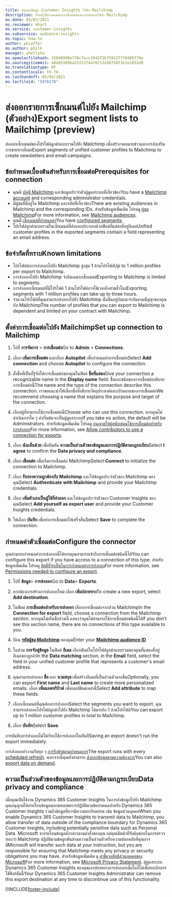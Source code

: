 ```yaml
---
title: ส่งออกข้อมูล Customer Insights ไปยัง Mailchimp
description: เรียนรู้วิธีกำหนดค่าการเชื่อมต่อและการส่งออกไปยัง Mailchimp
ms.date: 03/03/2021
ms.reviewer: mhart
ms.service: customer-insights
ms.subservice: audience-insights
ms.topic: how-to
author: pkieffer
ms.author: philk
manager: shellyha
ms.openlocfilehash: 35848998e738c7ecc1642f2b75912ff78d85f79e
ms.sourcegitcommit: e8e03309ba2515374a70c132d0758f3e1e1851d0
ms.translationtype: HT
ms.contentlocale: th-TH
ms.lasthandoff: 05/04/2021
ms.locfileid: "5976178"
---
```

# <a name="export-segment-lists-to-mailchimp-preview"></a><span data-ttu-id="49c4b-103">ส่งออกรายการเซ็กเมนต์ไปยัง Mailchimp (ตัวอย่าง)</span><span class="sxs-lookup"><span data-stu-id="49c4b-103">Export segment lists to Mailchimp (preview)</span></span>

<span data-ttu-id="49c4b-104">ส่งออกเซ็กเมนต์ของโปรไฟล์ลูกค้าแบบรวมไปยัง Mailchimp เพื่อสร้างจดหมายข่าวและการส่งเสริมการขายทางอีเมล</span><span class="sxs-lookup"><span data-stu-id="49c4b-104">Export segments of unified customer profiles to Mailchimp to create newsletters and email campaigns.</span></span>

## <a name="prerequisites-for-connection"></a><span data-ttu-id="49c4b-105">ข้อกำหนดเบื้องต้นสำหรับการเชื่อมต่อ</span><span class="sxs-lookup"><span data-stu-id="49c4b-105">Prerequisites for connection</span></span>

-   <span data-ttu-id="49c4b-106">คุณมี [บัญชี Mailchimp](https://mailchimp.com/) และข้อมูลประจำตัวผู้ดูแลระบบที่เกี่ยวข้อง</span><span class="sxs-lookup"><span data-stu-id="49c4b-106">You have a [Mailchimp account](https://mailchimp.com/) and corresponding administrator credentials.</span></span>
-   <span data-ttu-id="49c4b-107">มีผู้ชมที่มีอยู่ใน Mailchimp และรหัสที่เกี่ยวข้อง</span><span class="sxs-lookup"><span data-stu-id="49c4b-107">There are existing audiences in Mailchimp and the corresponding IDs.</span></span> <span data-ttu-id="49c4b-108">สำหรับข้อมูลเพิ่มเติม โปรดดู [ผู้ชม Mailchimp](https://mailchimp.com/help/create-audience/)</span><span class="sxs-lookup"><span data-stu-id="49c4b-108">For more information, see [Mailchimp audiences](https://mailchimp.com/help/create-audience/).</span></span>
-   <span data-ttu-id="49c4b-109">คุณมี [เซ็กเมนต์ที่กำหนดค่า](segments.md)</span><span class="sxs-lookup"><span data-stu-id="49c4b-109">You have [configured segments](segments.md)</span></span>
-   <span data-ttu-id="49c4b-110">โปรไฟล์ลูกค้าแบบรวมในเซ็กเมนต์ที่ส่งออกประกอบด้วยฟิลด์ที่แสดงที่อยู่อีเมล</span><span class="sxs-lookup"><span data-stu-id="49c4b-110">Unified customer profiles in the exported segments contain a field representing an email address.</span></span>

## <a name="known-limitations"></a><span data-ttu-id="49c4b-111">ข้อจำกัดที่ทราบ</span><span class="sxs-lookup"><span data-stu-id="49c4b-111">Known limitations</span></span>

- <span data-ttu-id="49c4b-112">โปรไฟล์ต่อการส่งออกไปยัง Mailchimp สูงสุด 1 ล้านโปรไฟล์</span><span class="sxs-lookup"><span data-stu-id="49c4b-112">Up to 1 million profiles per export to Mailchimp.</span></span>
- <span data-ttu-id="49c4b-113">การส่งออกไปยัง Mailchimp จำกัดเฉพาะเซ็กเมนต์</span><span class="sxs-lookup"><span data-stu-id="49c4b-113">Exporting to Mailchimp is limited to segments.</span></span>
- <span data-ttu-id="49c4b-114">การส่งออกเซ็กเมนต์ที่มีโปรไฟล์ 1 ล้านโปรไฟล์อาจใช้เวลาถึงสามชั่วโมง</span><span class="sxs-lookup"><span data-stu-id="49c4b-114">Exporting segments with 1 million profiles can take up to three hours.</span></span> 
- <span data-ttu-id="49c4b-115">จำนวนโปรไฟล์ที่คุณสามารถส่งออกไปยัง Mailchimp นั้นขึ้นอยู่กับและจำกัดตามสัญญาของคุณกับ Mailchimp</span><span class="sxs-lookup"><span data-stu-id="49c4b-115">The number of profiles that you can export to Mailchimp is dependent and limited on your contract with Mailchimp.</span></span>

## <a name="set-up-connection-to-mailchimp"></a><span data-ttu-id="49c4b-116">ตั้งค่าการเชื่อมต่อไปยัง Mailchimp</span><span class="sxs-lookup"><span data-stu-id="49c4b-116">Set up connection to Mailchimp</span></span>

1. <span data-ttu-id="49c4b-117">ไปที่ **การจัดการ** > **การเชื่อมต่อ**</span><span class="sxs-lookup"><span data-stu-id="49c4b-117">Go to **Admin** > **Connections**.</span></span>

1. <span data-ttu-id="49c4b-118">เลือก **เพิ่มการเชื่อมต่อ** และเลือก **Autopilot** เพื่อกำหนดค่าการเชื่อมต่อ</span><span class="sxs-lookup"><span data-stu-id="49c4b-118">Select **Add connection** and choose **Autopilot** to configure the connection.</span></span>

1. <span data-ttu-id="49c4b-119">ตั้งชื่อที่เป็นที่รู้จักให้การเชื่อมต่อของคุณในฟิลด์ **ชื่อที่แสดง**</span><span class="sxs-lookup"><span data-stu-id="49c4b-119">Give your connection a recognizable name in the **Display name** field.</span></span> <span data-ttu-id="49c4b-120">ชื่อและชนิดของการเชื่อมต่ออธิบายการเชื่อมต่อนี้</span><span class="sxs-lookup"><span data-stu-id="49c4b-120">The name and the type of the connection describe this connection.</span></span> <span data-ttu-id="49c4b-121">เราขอแนะนำให้เลือกชื่อที่อธิบายวัตถุประสงค์และเป้าหมายของการเชื่อมต่อ</span><span class="sxs-lookup"><span data-stu-id="49c4b-121">We recommend choosing a name that explains the purpose and target of the connection.</span></span>

1. <span data-ttu-id="49c4b-122">เลือกผู้ที่สามารถใช้การเชื่อมต่อนี้</span><span class="sxs-lookup"><span data-stu-id="49c4b-122">Choose who can use this connection.</span></span> <span data-ttu-id="49c4b-123">หากคุณไม่ดำเนินการใด ๆ ค่าเริ่มต้นจะเป็นผู้ดูแลระบบ</span><span class="sxs-lookup"><span data-stu-id="49c4b-123">If you take no action, the default will be Administrators.</span></span> <span data-ttu-id="49c4b-124">สำหรับข้อมูลเพิ่มเติม โปรดดู [อนุญาตให้ผู้สนับสนุนใช้การเชื่อมต่อสำหรับการส่งออก](connections.md#allow-contributors-to-use-a-connection-for-exports)</span><span class="sxs-lookup"><span data-stu-id="49c4b-124">For more information, see [Allow contributors to use a connection for exports](connections.md#allow-contributors-to-use-a-connection-for-exports).</span></span>

1. <span data-ttu-id="49c4b-125">เลือก **ฉันเห็นด้วย** เพื่อยืนยัน **ความเป็นส่วนตัวของข้อมูลและการปฏิบัติตามกฎระเบียบ**</span><span class="sxs-lookup"><span data-stu-id="49c4b-125">Select **I agree** to confirm the **Data privacy and compliance**.</span></span>

1. <span data-ttu-id="49c4b-126">เลือก **เชื่อมต่อ** เพื่อเริ่มการเชื่อมต่อ Mailchimp</span><span class="sxs-lookup"><span data-stu-id="49c4b-126">Select **Connect** to initialize the connection to Mailchimp.</span></span>

1. <span data-ttu-id="49c4b-127">เลือก **รับรองความถูกต้องกับ Mailchimp** และให้ข้อมูลประจำตัวของ Mailchimp ของคุณ</span><span class="sxs-lookup"><span data-stu-id="49c4b-127">Select **Authenticate with Mailchimp** and provide your Mailchimp credentials.</span></span>

1. <span data-ttu-id="49c4b-128">เลือก **เพิ่มตัวเองเป็นผู้ใช้ที่ส่งออก** และให้ข้อมูลประจำตัวของ Customer Insights ของคุณ</span><span class="sxs-lookup"><span data-stu-id="49c4b-128">Select **Add yourself as export user** and provide your Customer Insights credentials.</span></span>

1. <span data-ttu-id="49c4b-129">ให้เลือก **บันทึก** เพื่อทำการเชื่อมต่อให้เสร็จสิ้น</span><span class="sxs-lookup"><span data-stu-id="49c4b-129">Select **Save** to complete the connection.</span></span> 

## <a name="configure-the-connector"></a><span data-ttu-id="49c4b-130">กำหนดค่าตัวเชื่อมต่อ</span><span class="sxs-lookup"><span data-stu-id="49c4b-130">Configure the connector</span></span>

<span data-ttu-id="49c4b-131">คุณสามารถกำหนดค่าการส่งออกนี้ได้หากคุณสามารถเข้าถึงการเชื่อมต่อชนิดนี้ได้</span><span class="sxs-lookup"><span data-stu-id="49c4b-131">You can configure this export if you have access to a connection of this type.</span></span> <span data-ttu-id="49c4b-132">สำหรับข้อมูลเพิ่มเติม โปรดดู [สิทธิ์ที่จำเป็นในการกำหนดค่าการส่งออก](export-destinations.md#set-up-a-new-export)</span><span class="sxs-lookup"><span data-stu-id="49c4b-132">For more information, see [Permissions needed to configure an export](export-destinations.md#set-up-a-new-export).</span></span>

1. <span data-ttu-id="49c4b-133">ไปที่ **ข้อมูล**> **การส่งออก**</span><span class="sxs-lookup"><span data-stu-id="49c4b-133">Go to **Data**> **Exports**.</span></span>

1. <span data-ttu-id="49c4b-134">หากต้องการสร้างการส่งออกใหม่ เลือก **เพิ่มปลายทาง**</span><span class="sxs-lookup"><span data-stu-id="49c4b-134">To create a new export, select **Add destination**.</span></span>

1. <span data-ttu-id="49c4b-135">ในฟิลด์ **การเชื่อมต่อสำหรับการส่งออก** เลือกการเชื่อมต่อจากส่วน Mailchimp</span><span class="sxs-lookup"><span data-stu-id="49c4b-135">In the **Connection for export** field, choose a connection from the Mailchimp section.</span></span> <span data-ttu-id="49c4b-136">หากคุณไม่เห็นชื่อส่วนนี้ แสดงว่าคุณไม่สามารถใช้การเชื่อมต่อชนิดนี้ได้</span><span class="sxs-lookup"><span data-stu-id="49c4b-136">If you don't see this section name, there are no connections of this type available to you.</span></span>

1. <span data-ttu-id="49c4b-137">ป้อน **[รหัสผู้ชม Mailchimp](https://mailchimp.com/help/find-audience-id/)** ของคุณ</span><span class="sxs-lookup"><span data-stu-id="49c4b-137">Enter your **[Mailchimp audience ID](https://mailchimp.com/help/find-audience-id/)**</span></span>

3. <span data-ttu-id="49c4b-138">ในส่วน **การจับคู่ข้อมูล** ในฟิลด์ **อีเมล** เลือกฟิลด์ในโปรไฟล์ลูกค้าแบบรวมของคุณที่แสดงที่อยู่อีเมลของลูกค้า</span><span class="sxs-lookup"><span data-stu-id="49c4b-138">In the **Data matching** section, in the **Email** field, select the field in your unified customer profile that represents a customer's email address.</span></span> 

1. <span data-ttu-id="49c4b-139">คุณสามารถส่งออก **ชื่อ** และ **นามสกุล** เพื่อสร้างอีเมลที่เป็นส่วนตัวมากขึ้น</span><span class="sxs-lookup"><span data-stu-id="49c4b-139">Optionally, you can export **First name** and **Last name** to create more personalized emails.</span></span> <span data-ttu-id="49c4b-140">เลือก **เพิ่มแอตทริบิวต์** เพื่อแมปฟิลด์เหล่านี้</span><span class="sxs-lookup"><span data-stu-id="49c4b-140">Select **Add attribute** to map these fields.</span></span>

1. <span data-ttu-id="49c4b-141">เลือกเซ็กเมนต์ที่คุณต้องการส่งออก</span><span class="sxs-lookup"><span data-stu-id="49c4b-141">Select the segments you want to export.</span></span> <span data-ttu-id="49c4b-142">คุณสามารถส่งออกโปรไฟล์ลูกค้าไปยัง Mailchimp ได้มากถึง 1 ล้านโปรไฟล์</span><span class="sxs-lookup"><span data-stu-id="49c4b-142">You can export up to 1 million customer profiles in total to Mailchimp.</span></span>

1. <span data-ttu-id="49c4b-143">เลือก **บันทึก**</span><span class="sxs-lookup"><span data-stu-id="49c4b-143">Select **Save**.</span></span>

<span data-ttu-id="49c4b-144">การบันทึกการส่งออกไม่ได้เรียกใช้การส่งออกในทันที</span><span class="sxs-lookup"><span data-stu-id="49c4b-144">Saving an export doesn't run the export immediately.</span></span>

<span data-ttu-id="49c4b-145">การส่งออกทำงานกับทุก ๆ [การรีเฟรชตามกำหนดการ](system.md#schedule-tab)</span><span class="sxs-lookup"><span data-stu-id="49c4b-145">The export runs with every [scheduled refresh](system.md#schedule-tab).</span></span> <span data-ttu-id="49c4b-146">นอกจากนี้คุณยังสามารถ [ส่งออกข้อมูลตามความต้องการ](export-destinations.md#run-exports-on-demand)</span><span class="sxs-lookup"><span data-stu-id="49c4b-146">You can also [export data on demand](export-destinations.md#run-exports-on-demand).</span></span> 

## <a name="data-privacy-and-compliance"></a><span data-ttu-id="49c4b-147">ความเป็นส่วนตัวของข้อมูลและการปฏิบัติตามกฎระเบียบ</span><span class="sxs-lookup"><span data-stu-id="49c4b-147">Data privacy and compliance</span></span>

<span data-ttu-id="49c4b-148">เมื่อคุณเปิดใช้งาน Dynamics 365 Customer Insights ในการส่งข้อมูลไปยัง Mailchimp คุณอนุญาตให้ถ่ายโอนข้อมูลนอกขอบเขตการปฏิบัติตามข้อกำหนดสำหรับ Dynamics 365 Customer Insights รวมถึงข้อมูลที่อาจมีความละเอียดอ่อน เช่น ข้อมูลส่วนบุคคล</span><span class="sxs-lookup"><span data-stu-id="49c4b-148">When you enable Dynamics 365 Customer Insights to transmit data to Mailchimp, you allow transfer of data outside of the compliance boundary for Dynamics 365 Customer Insights, including potentially sensitive data such as Personal Data.</span></span> <span data-ttu-id="49c4b-149">Microsoft จะถ่ายโอนข้อมูลดังกล่าวตามคำสั่งของคุณ แต่คุณมีหน้าที่รับผิดชอบในการตรวจสอบว่า Mailchimp ปฏิบัติตามข้อผูกพันด้านความเป็นส่วนตัวหรือความปลอดภัยที่คุณอาจมี</span><span class="sxs-lookup"><span data-stu-id="49c4b-149">Microsoft will transfer such data at your instruction, but you are responsible for ensuring that Mailchimp meets any privacy or security obligations you may have.</span></span> <span data-ttu-id="49c4b-150">สำหรับข้อมูลเพิ่มเติม ดู [คำชี้แจงสิทธิส่วนบุคคลของ Microsoft](https://go.microsoft.com/fwlink/?linkid=396732)</span><span class="sxs-lookup"><span data-stu-id="49c4b-150">For more information, see [Microsoft Privacy Statement](https://go.microsoft.com/fwlink/?linkid=396732).</span></span>
<span data-ttu-id="49c4b-151">ผู้ดูแลระบบ Dynamics 365 Customer Insights ของคุณเอาปลายทางการส่งออกเมื่อใดก็ได้เพื่อยกเลิกการใช้ฟังก์ชันนี้</span><span class="sxs-lookup"><span data-stu-id="49c4b-151">Your Dynamics 365 Customer Insights Administrator can remove this export destination at any time to discontinue use of this functionality.</span></span>

[!INCLUDE[footer-include](../includes/footer-banner.md)]
